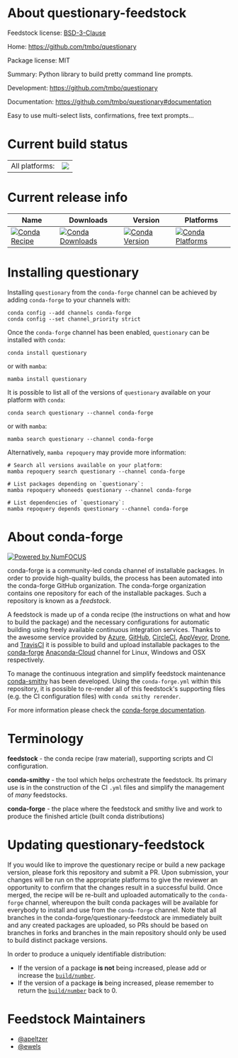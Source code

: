 About questionary-feedstock
===========================

Feedstock license: [BSD-3-Clause](https://github.com/conda-forge/questionary-feedstock/blob/main/LICENSE.txt)

Home: https://github.com/tmbo/questionary

Package license: MIT

Summary: Python library to build pretty command line prompts.

Development: https://github.com/tmbo/questionary

Documentation: https://github.com/tmbo/questionary#documentation

Easy to use multi-select lists, confirmations, free text prompts...

Current build status
====================


<table><tr><td>All platforms:</td>
    <td>
      <a href="https://dev.azure.com/conda-forge/feedstock-builds/_build/latest?definitionId=11418&branchName=main">
        <img src="https://dev.azure.com/conda-forge/feedstock-builds/_apis/build/status/questionary-feedstock?branchName=main">
      </a>
    </td>
  </tr>
</table>

Current release info
====================

| Name | Downloads | Version | Platforms |
| --- | --- | --- | --- |
| [![Conda Recipe](https://img.shields.io/badge/recipe-questionary-green.svg)](https://anaconda.org/conda-forge/questionary) | [![Conda Downloads](https://img.shields.io/conda/dn/conda-forge/questionary.svg)](https://anaconda.org/conda-forge/questionary) | [![Conda Version](https://img.shields.io/conda/vn/conda-forge/questionary.svg)](https://anaconda.org/conda-forge/questionary) | [![Conda Platforms](https://img.shields.io/conda/pn/conda-forge/questionary.svg)](https://anaconda.org/conda-forge/questionary) |

Installing questionary
======================

Installing `questionary` from the `conda-forge` channel can be achieved by adding `conda-forge` to your channels with:

```
conda config --add channels conda-forge
conda config --set channel_priority strict
```

Once the `conda-forge` channel has been enabled, `questionary` can be installed with `conda`:

```
conda install questionary
```

or with `mamba`:

```
mamba install questionary
```

It is possible to list all of the versions of `questionary` available on your platform with `conda`:

```
conda search questionary --channel conda-forge
```

or with `mamba`:

```
mamba search questionary --channel conda-forge
```

Alternatively, `mamba repoquery` may provide more information:

```
# Search all versions available on your platform:
mamba repoquery search questionary --channel conda-forge

# List packages depending on `questionary`:
mamba repoquery whoneeds questionary --channel conda-forge

# List dependencies of `questionary`:
mamba repoquery depends questionary --channel conda-forge
```


About conda-forge
=================

[![Powered by
NumFOCUS](https://img.shields.io/badge/powered%20by-NumFOCUS-orange.svg?style=flat&colorA=E1523D&colorB=007D8A)](https://numfocus.org)

conda-forge is a community-led conda channel of installable packages.
In order to provide high-quality builds, the process has been automated into the
conda-forge GitHub organization. The conda-forge organization contains one repository
for each of the installable packages. Such a repository is known as a *feedstock*.

A feedstock is made up of a conda recipe (the instructions on what and how to build
the package) and the necessary configurations for automatic building using freely
available continuous integration services. Thanks to the awesome service provided by
[Azure](https://azure.microsoft.com/en-us/services/devops/), [GitHub](https://github.com/),
[CircleCI](https://circleci.com/), [AppVeyor](https://www.appveyor.com/),
[Drone](https://cloud.drone.io/welcome), and [TravisCI](https://travis-ci.com/)
it is possible to build and upload installable packages to the
[conda-forge](https://anaconda.org/conda-forge) [Anaconda-Cloud](https://anaconda.org/)
channel for Linux, Windows and OSX respectively.

To manage the continuous integration and simplify feedstock maintenance
[conda-smithy](https://github.com/conda-forge/conda-smithy) has been developed.
Using the ``conda-forge.yml`` within this repository, it is possible to re-render all of
this feedstock's supporting files (e.g. the CI configuration files) with ``conda smithy rerender``.

For more information please check the [conda-forge documentation](https://conda-forge.org/docs/).

Terminology
===========

**feedstock** - the conda recipe (raw material), supporting scripts and CI configuration.

**conda-smithy** - the tool which helps orchestrate the feedstock.
                   Its primary use is in the construction of the CI ``.yml`` files
                   and simplify the management of *many* feedstocks.

**conda-forge** - the place where the feedstock and smithy live and work to
                  produce the finished article (built conda distributions)


Updating questionary-feedstock
==============================

If you would like to improve the questionary recipe or build a new
package version, please fork this repository and submit a PR. Upon submission,
your changes will be run on the appropriate platforms to give the reviewer an
opportunity to confirm that the changes result in a successful build. Once
merged, the recipe will be re-built and uploaded automatically to the
`conda-forge` channel, whereupon the built conda packages will be available for
everybody to install and use from the `conda-forge` channel.
Note that all branches in the conda-forge/questionary-feedstock are
immediately built and any created packages are uploaded, so PRs should be based
on branches in forks and branches in the main repository should only be used to
build distinct package versions.

In order to produce a uniquely identifiable distribution:
 * If the version of a package **is not** being increased, please add or increase
   the [``build/number``](https://docs.conda.io/projects/conda-build/en/latest/resources/define-metadata.html#build-number-and-string).
 * If the version of a package **is** being increased, please remember to return
   the [``build/number``](https://docs.conda.io/projects/conda-build/en/latest/resources/define-metadata.html#build-number-and-string)
   back to 0.

Feedstock Maintainers
=====================

* [@apeltzer](https://github.com/apeltzer/)
* [@ewels](https://github.com/ewels/)

